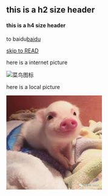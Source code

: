 ## this is a h2 size header

#### this is a h4 size header

to baidu[baidu](https://www.baidu.com)

[skip to READ](READ.md)

here is a internet picture

![菜鸟图标](http://static.runoob.com/images/runoob-logo.png)

here is a local picture

<img src="local.png" width="50%" length="50%">
